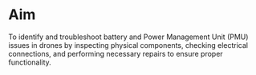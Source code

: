 # Aim
To identify and troubleshoot battery and Power Management Unit (PMU) issues in drones by inspecting physical components, checking electrical connections, and performing necessary repairs to ensure proper functionality.
